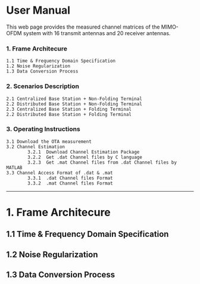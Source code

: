 # User Manual
This web page provides the measured channel matrices of the MIMO-OFDM system with 16 transmit antennas and 20 receiver antennas.
### 1. Frame Architecure
    1.1	Time & Frequency Domain Specification
    1.2	Noise Regularization
    1.3	Data Conversion Process
### 2. Scenarios Description
    2.1	Centralized Base Station + Non-Folding Terminal
    2.2	Distributed Base Station + Non-Folding Terminal
    2.3	Centralized Base Station + Folding Terminal
    2.2	Distributed Base Station + Folding Terminal
### 3. Operating Instructions
    3.1	Download the OTA measurement
    3.2	Channel Estimation
            3.2.1  Download Channel Estimation Package
            3.2.2  Get .dat Channel files by C language
            3.2.3  Get .mat Channel files from .dat Channel files by MATLAB
    3.3	Channel Access Format of .dat & .mat
            3.3.1  .dat Channel files Format
            3.3.2  .mat Channel files Format
****
# 1. Frame Architecure
## 1.1	Time & Frequency Domain Specification

## 1.2	Noise Regularization

## 1.3	Data Conversion Process
